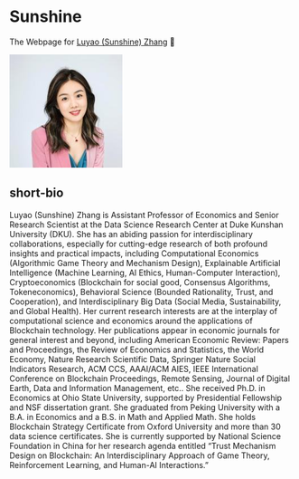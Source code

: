 # Sunshine
The Webpage for [Luyao (Sunshine) Zhang](https://scholars.duke.edu/person/luyao.zhang) :revolving_hearts:

![Sunshine](./image/sunshine.jpeg)

## short-bio
Luyao (Sunshine) Zhang is Assistant Professor of Economics and Senior Research Scientist at the Data Science Research Center at Duke Kunshan University (DKU). She has an abiding passion for interdisciplinary collaborations, especially for cutting-edge research of both profound insights and practical impacts, including Computational Economics (Algorithmic Game Theory and Mechanism Design), Explainable Artificial Intelligence (Machine Learning, AI Ethics, Human-Computer Interaction), Cryptoeconomics (Blockchain for social good, Consensus Algorithms, Tokeneconomics), Behavioral Science (Bounded Rationality, Trust, and Cooperation), and Interdisciplinary Big Data (Social Media, Sustainability, and Global Health). Her current research interests are at the interplay of computational science and economics around the applications of Blockchain technology. Her publications appear in economic journals for general interest and beyond, including American Economic Review: Papers and Proceedings, the Review of Economics and Statistics, the World Economy, Nature Research Scientific Data, Springer Nature Social Indicators Research, ACM CCS, AAAI/ACM AIES, IEEE International Conference on Blockchain Proceedings, Remote Sensing, Journal of Digital Earth, Data and Information Management, etc.. She received Ph.D. in Economics at Ohio State University, supported by Presidential Fellowship and NSF dissertation grant. She graduated from Peking University with a B.A. in Economics and a B.S. in Math and Applied Math. She holds Blockchain Strategy Certificate from Oxford University and more than 30 data science certificates. She is currently supported by National Science Foundation in China for her research agenda entitled “Trust Mechanism Design on Blockchain: An Interdisciplinary Approach of Game Theory, Reinforcement Learning, and Human-AI Interactions.”



